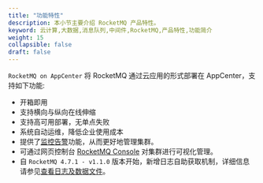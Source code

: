 ```yaml
---
title: "功能特性"
description: 本小节主要介绍 RocketMQ 产品特性。 
keyword: 云计算,大数据,消息队列,中间件,RocketMQ,产品特性,功能简介 
weight: 15
collapsible: false
draft: false
---
```



`RocketMQ on AppCenter` 将 RocketMQ 通过云应用的形式部署在 AppCenter，支持如下功能:

- 开箱即用
- 支持横向与纵向在线伸缩
- 支持高可用部署，无单点失败
- 系统自动运维，降低企业使用成本
- 提供了[监控告警](/middware/rocketmq/manual/metrics_alarm/metrics)功能，从而更好地管理集群。
- 可通过网页控制台 [RocketMQ Console](https://github.com/apache/rocketmq-dashboard) 对集群进行可视化管理。
- 自 `RocketMQ 4.7.1 - v1.1.0` 版本开始，新增日志自助获取机制，详细信息请参见[查看日志及数据文件](/middware/rocketmq/manual/file_console/get_log)。
